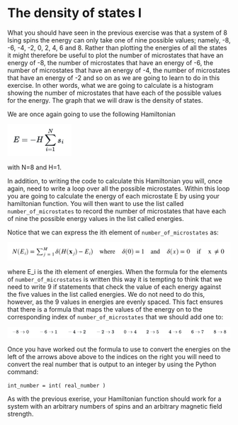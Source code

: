 # The density of states I

What you should have seen in the previous exercise was that a system of 8 Ising spins the energy can only take one of nine possible values; namely, -8, -6, -4, -2, 0, 2, 4, 6 and 8.  Rather than plotting the energies of all the states it might therefore be useful to plot the number of microstates that have an energy of -8, the number of microstates that have an energy of -6, the number of microstates that have an energy of -4, the number of microstates that have an energy of -2 and so on as we are going to learn to do in this exercise.  In other words, what we are going to calculate is a histogram showing the number of microstates that have each of the possible values for the energy.  The graph that we will draw is the density of states.

We are once again going to use the following Hamiltonian

![](eq2.png)

with N=8 and H=1.

In addition, to writing the code to calculate this Hamiltonian you will, once again, need to write a loop over all the possible microstates.  Within this loop you are going to calculate the energy of each microstate E by using your hamiltonian function.  You will then want to use the list called `number_of_microstates` to record the number of microstates that have each of nine the possible energy values in the list called energies.  

Notice that we can express the ith element of `number_of_microstates` as:

![](eq1.png)

where E_i is the ith element of energies.  When the formula for the elements of `number_of_microstates` is written this way it is tempting to think that we need to write 9 if statements that check the value of each energy against the five values in the list called energies. We do not need to do this, however, as the 9 values in energies are evenly spaced.  This fact ensures that there is a formula that maps the values of the energy on to the corresponding index of `number_of_microstates` that we should add one to:

![](eq3.png) 

Once you have worked out the formula to use to convert the energies on the left of the arrows above above to the indices on the right you will need to convert the real number that is output to an integer by using the Python command:

````
int_number = int( real_number )
````

As with the previous exerise, your Hamiltonian function should work for a system with an arbitrary numbers of spins and an arbitrary magnetic field strength. 
